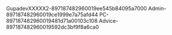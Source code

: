 GupadevXXXXX2-897187482960019ee545b84095a7000
Admin-897187482960019ce1999e7a75afd44
PC-897187482960019481d71a00103c108
Advice-897187482960019592dc3bf9f8a6ca0
